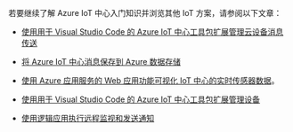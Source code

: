 若要继续了解 Azure IoT 中心入门知识并浏览其他 IoT 方案，请参阅以下文章：

- [使用用于 Visual Studio Code 的 Azure IoT 中心工具包扩展管理云设备消息传送](../articles/iot-hub/iot-hub-vscode-iot-toolkit-cloud-device-messaging.md)

- [将 Azure IoT 中心消息保存到 Azure 数据存储](../articles/iot-hub/iot-hub-store-data-in-azure-table-storage.md)
- [使用 Azure 应用服务的 Web 应用功能可视化 IoT 中心的实时传感器数据](../articles/iot-hub/iot-hub-live-data-visualization-in-web-apps.md)。
- [使用用于 Visual Studio Code 的 Azure IoT 中心工具包扩展管理设备](../articles/iot-hub/iot-hub-device-management-iot-toolkit.md)
- [使用逻辑应用执行远程监视和发送通知](../articles/iot-hub/iot-hub-monitoring-notifications-with-azure-logic-apps.md)
